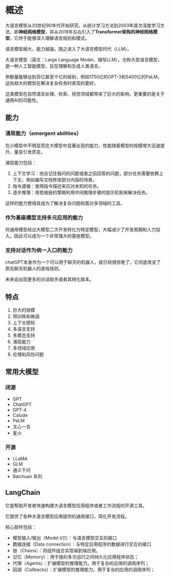 # 概述

大语言模型从20世纪90年代开始研究，从统计学习方法到2003年首次深度学习方法，即**神经网络模型**，并从2018年左右引入了**Transformer架构的神经网络模型**，它终于能够深入理解语言规则和模式。

语言模型越大，能力越强，随之进入了大语言模型时代（LLM）。

大语言模型（英文：Large Language Model，缩写LLM），也称大型语言模型，是一种人工智能模型，旨在理解和生成人类语言。

参数量能够达到百亿甚至千亿的级别，例如1750亿的GPT-3和5400亿的PaLM，这些超大的模型在解决复杂任务时表现的更好。

这类模型在自然语言处理、检索、视觉领域都带来了巨大的影响，更重要的是关于通用AI的可能性。

## 能力

### 涌现能力（emergent abilities）

在小模型中不明显而在大模型中显著出现的能力，性能随着模型的规模增大迅速提升，量变引发质变。

涌现能力包括：

1. 上下文学习：他会记住我问的问题或者之前回答的问题，部分任务需要依赖上下文。例如编写文档修改部分内容的场景。
2. 指令遵循：使用指令描述来应对未知的任务。
3. 逐步推理：用思维链的策略利用中间推理步骤的提示机制来解决任务。

这样的能力使得其成为了解决复杂问题和面对多领域的工具。

### 作为基座模型支持多元应用的能力

将通用模型经过大模型二次开发转化为特定模型，大幅减少了开发周期和人力投入。因此可以成为一个非常强大的基座模型。

### 支持对话作为统一入口的能力

chatGPT本身作为一个可以用于聊天的机器人，就已经很惊艳了，它彻底改变了原先聊天机器人的游戏规则。

未来会出现更多的对话助手或者其特化版本。

## 特点

1. 巨大的规模
2. 预训练和微调
3. 上下文感知
4. 多语言支持
5. 多模态支持
6. 涌现能力
7. 多领域应用
8. 伦理和风险问题

## 常用大模型

### 闭源

- GPT
- ChatGPT
- GPT-4
- Calude
- PaLM
- 文心一言
- 星火

### 开源

- LLaMA
- GLM
- 通义千问
- Baichuan 系列

## LangChain

它是帮助开发者快速构建大语言模型应用程序或者工作流程的开源工具。

它提供了各种大语言模型应用提供的通用接口，简化开发流程。

核心部件包括：

- 模型输入/输出（Model I/O）：与语言模型交互的接口
- 数据连接（Data connection）：与特定应用程序的数据进行交互的接口
- 链（Chains）：将组件组合实现端到端应用。
- 记忆（Memory）：用于链的多次运行之间持久化应用程序状态；
- 代理（Agents）：扩展模型的推理能力。用于复杂的应用的调用序列；
- 回调（Callbacks）：扩展模型的推理能力。用于复杂的应用的调用序列；